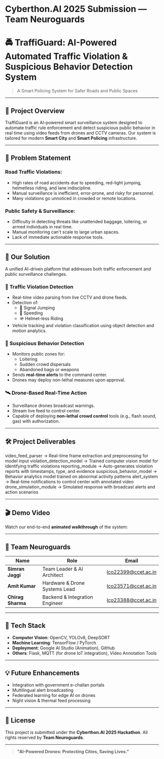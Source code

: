 # **Cyberthon.AI 2025 Submission — Team Neuroguards**
# 🚔 TraffiGuard: AI-Powered Automated Traffic Violation & Suspicious Behavior Detection System

> A Smart Policing System for Safer Roads and Public Spaces
---
## 🚀 Project Overview

TraffiGuard is an AI-powered smart surveillance system designed to automate traffic rule enforcement and detect suspicious public behavior in real time using video feeds from drones and CCTV cameras. Our system is tailored for modern **Smart City** and **Smart Policing** infrastructure.

---

## 🎯 Problem Statement

### Road Traffic Violations:
- High rates of road accidents due to speeding, red-light jumping, helmetless riding, and lane indiscipline.
- Manual surveillance is inefficient, error-prone, and risky for personnel.
- Many violations go unnoticed in crowded or remote locations.

### Public Safety & Surveillance:
- Difficulty in detecting threats like unattended baggage, loitering, or armed individuals in real time.
- Manual monitoring can't scale to large urban spaces.
- Lack of immediate actionable response tools.

---

## 🧠 Our Solution

A unified AI-driven platform that addresses both traffic enforcement and public surveillance challenges.

### 📸 **Traffic Violation Detection**
- Real-time video parsing from live CCTV and drone feeds.
- Detection of:
  - 🚦 Signal Jumping
  - 🚫 Speeding
  - 🪖 Helmet-less Riding
- Vehicle tracking and violation classification using object detection and motion analytics.

### 🎥 **Suspicious Behavior Detection**
- Monitors public zones for:
  - Loitering
  - Sudden crowd dispersals
  - Abandoned bags or weapons
- Sends **real-time alerts** to the command center.
- Drones may deploy non-lethal measures upon approval.

### 🛰️ **Drone-Based Real-Time Action**
- Surveillance drones broadcast warnings.
- Stream live feed to control center.
- Capable of deploying **non-lethal crowd control** tools (e.g., flash sound, gas) with authorization.

---

## 🛠️ Project Deliverables

video_feed_parser -> Real-time frame extraction and preprocessing for model input
violation_detection_model -> Trained computer vision model for identifying traffic violations
reporting_module -> Auto-generates violation reports with timestamps, type, and evidence
suspicious_behavior_model -> Behavior analytics model trained on abnormal activity patterns
alert_system -> Real-time notifications to control center with annotated video
drone_simulation_module -> Simulated response with broadcast alerts and action scenarios

---

## 🎬 Demo Video

Watch our end-to-end **animated walkthrough** of the system:

---

## 👥 Team Neuroguards

| Name           | Role                          | Email                        |
|----------------|-------------------------------|------------------------------|
| **Simran Jaggi** | Team Leader & AI Architect     | lco22399@ccet.ac.in          |
| **Amit Kumar**   | Hardware & Drone Systems Lead  | lco23571@ccet.ac.in          |
| **Chirag Sharma**| Backend & Integration Engineer | lco23388@ccet.ac.in          |

---

## 🏁 Tech Stack

- **Computer Vision**: OpenCV, YOLOv8, DeepSORT
- **Machine Learning**: TensorFlow / PyTorch
- **Deployment**: Google AI Studio (Animation), GitHub
- **Others**: Flask, MQTT (for drone IoT integration), Video Annotation Tools

---

## 💡 Future Enhancements

- Integration with government e-challan portals
- Multilingual alert broadcasting
- Federated learning for edge AI on drones
- Night vision & thermal feed processing

---

## 📄 License

This project is submitted under the **Cyberthon.AI 2025 Hackathon**. All rights reserved by **Team Neuroguards**.

---

> **"AI-Powered Drones: Protecting Cities, Saving Lives."**
